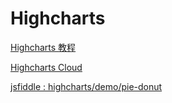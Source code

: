 # Highcharts

[Highcharts 教程](http://www.runoob.com/highcharts/highcharts-tutorial.html)


[Highcharts Cloud](https://cloud.highcharts.com/users/6091/xgqfrms)


[jsfiddle : highcharts/demo/pie-donut](http://jsfiddle.net/gh/get/jquery/1.9.1/highslide-software/highcharts.com/tree/master/samples/highcharts/demo/pie-donut/)

























